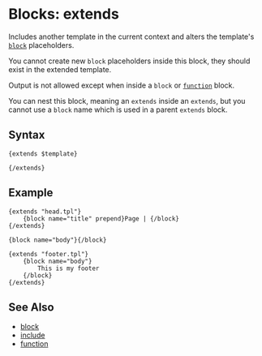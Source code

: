# Blocks: extends

Includes another template in the current context and alters the template's [```block```](block.md) placeholders.

You cannot create new ```block``` placeholders inside this block, they should exist in the extended template.

Output is not allowed except when inside a ```block``` or [```function```](function.md) block.

You can nest this block, meaning an ```extends``` inside an ```extends```,  but you cannot use a ```block``` name which is used in a parent ```extends``` block.

## Syntax

```
{extends $template}
    
{/extends}
```

## Example

```
{extends "head.tpl"}
    {block name="title" prepend}Page | {/block}
{/extends}

{block name="body"}{/block}

{extends "footer.tpl"}
    {block name="body"}
        This is my footer
    {/block}
{/extends}
```

## See Also

- [block](block.md)
- [include](include.md)
- [function](function.md)
